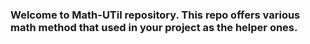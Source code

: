 ### Welcome to Math-UTil repository. This repo offers various math method that used in your project as the helper ones.
